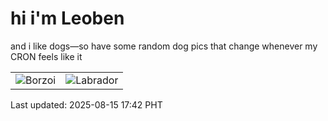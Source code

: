 # hi i'm Leoben

and i like dogs—so have some random dog pics that change whenever my CRON feels like it

|  |  |
|--------|----------|
| ![Borzoi](https://random-dog-vercel.vercel.app/api/random-borzoi?v=1755250956) | ![Labrador](https://random-dog-vercel.vercel.app/api/random-labrador?v=1755250956) |

Last updated: 2025-08-15 17:42 PHT
